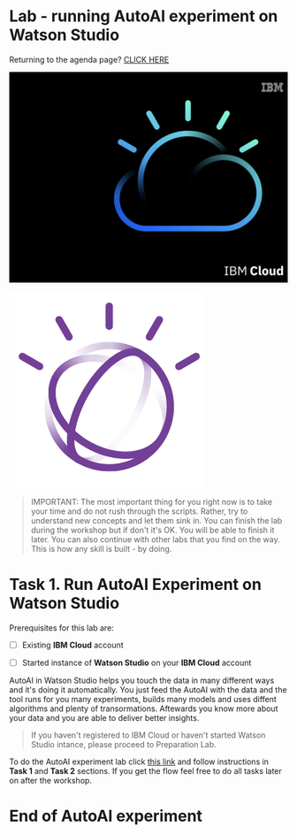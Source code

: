 
# Lab - running AutoAI experiment on Watson Studio    
    
      
    
Returning to the agenda page?  [CLICK HERE](../README.md)    
    
        
     
![w2](../images/w2.png)    
  
      
      
  
![image-w3-1](../images/w3-1.png)    
      
     
> IMPORTANT: The most important thing for you right now is to take your time and do not rush through the scripts. Rather, try to understand new concepts and let them sink in. You can finish the lab during the workshop but if don't it's OK. You will be able to finish it later.  You can also continue with other labs that you find on the way. This is how any skill is built - by doing.     
      
# Task 1. Run AutoAI Experiment on Watson Studio    
      
Prerequisites for this lab are:    
    
- [ ] Existing **IBM Cloud** account     
    
- [ ] Started instance of **Watson Studio** on your **IBM Cloud** account     
  
AutoAI in Watson Studio helps you touch the data in many different ways and it's doing it automatically. You just feed the AutoAI with the data and the tool runs for you many experiments, builds many models and uses diffent algorithms and plenty of transormations. Aftewards you know more about your data and you are able to deliver better insights.      
   
> If you haven't registered to IBM Cloud or haven't started Watson Studio intance, please proceed to Preparation Lab.      
      
    
To do the AutoAI experiment lab click [this link](https://www.ibm.com/cloud/garage/dte/tutorial/ibmr-watson-studio-mldl-made-easy) and follow instructions in **Task 1** and **Task 2** sections. If you get the flow feel free to do all tasks later on after the workshop.    
      
        
# End of AutoAI experiment  
